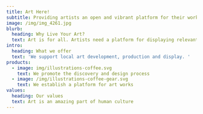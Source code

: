 ```yaml
---
title: Art Here!
subtitle: Providing artists an open and vibrant platform for their work.
image: /img/img_4261.jpg
blurb:
  heading: Why Live Your Art?
  text: Art is for all. Artists need a platform for displaying relevant work.
intro:
  heading: What we offer
  text: 'We support local art development, production and display. '
products:
  - image: img/illustrations-coffee.svg
    text: We promote the discovery and design process
  - image: /img/illustrations-coffee-gear.svg
    text: We establish a platform for art works
values:
  heading: Our values
  text: Art is an amazing part of human culture
---
```


